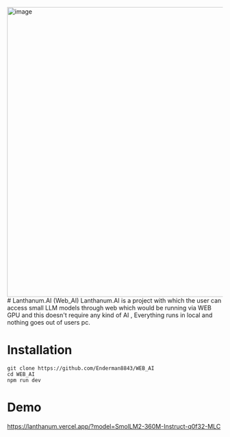 <img width="1919" height="677" alt="image" src="https://summer.hackclub.com/rails/active_storage/blobs/redirect/eyJfcmFpbHMiOnsiZGF0YSI6NTkzMjIsInB1ciI6ImJsb2JfaWQifX0=--37be2eddde2f9f15abf6a0d2b0482e4e83dac40d/%F0%9D%9D%80%20(1).png" />
# Lanthanum.AI (Web_AI)
 Lanthanum.AI is a project with which the user can access small LLM models through web which would be running via WEB GPU and this doesn't require any kind of AI , Everything runs in local and nothing goes out of users pc.

 # Installation

 ```
git clone https://github.com/Enderman8843/WEB_AI
cd WEB_AI
npm run dev
  ```
 

 # Demo 
  https://lanthanum.vercel.app/?model=SmolLM2-360M-Instruct-q0f32-MLC

# 
 
